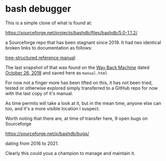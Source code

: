 # bash debugger

This is a simple clone of what is found at: 

https://sourceforge.net/projects/bashdb/files/bashdb/5.0-1.1.2/

a Sourceforge repo that has been stagnant since 2019. It had two identical broken links to documentation as follows:

[tree-structured reference manual](http://www.rodericksmith.plus.com/outlines/manuals/bashdbOutline.html)

The last snapshot of that was found on the [Way Back Machine](https://web.archive.org) dated [October 26, 2018](https://web.archive.org/web/20181026232016/http://www.rodericksmith.plus.com/outlines/manuals/bashdbOutline.html) and saved here as `manual.html`

For now not a finger more has been lifted on this, it has not been tried, tested or otherwise explored simply transferred to a GitHub repo for now with the last copy of it's manual.

As time permits will take a look at it, but in the mean time, anyone else can too, and it's a more visible location I suspect.

Worth noting that there are, at time of transfer here, 9 open bugs on Sourceforge

https://sourceforge.net/p/bashdb/bugs/

dating from 2016 to 2021.

Clearly this could yous a champion to manage and maintain it. 
